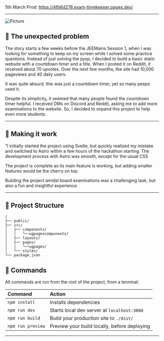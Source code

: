 5th March Prod: https://4fb6d276.exam-timekeeper.pages.dev/

<hr />

![Picture](https://preview.redd.it/w87tglqf7wla1.png?width=1920&format=png&auto=webp&v=enabled&s=b4efcb0ad240ed807e7367530f20430c7d2efd7c)

## 🚀 The unexpected problem

The story starts a few weeks before the JEEMains Session 1, when I was looking for something to keep on my screen while I solved some practice questions. Instead of just solving the pyqs, I decided to build a basic static website with a countdown timer and a title. When I posted it on Reddit, it received about 70 upvotes. Over the next few months, the site had 10,000 pageviews and 40 daily users.

It was quite absurd, this was just a countdown timer, yet so many peeps used it.

Despite its simplicity, it seemed that many people found the countdown timer helpful. I received DMs on Discord and Reddit, asking me to add more examinations to the website. So, I decided to expand this project to help even more students.

<hr/>

## 🚀 Making it work

"I initially started the project using Svelte, but quickly realized my mistake and switched to Astro within a few hours of the hackathon starting. The development process with Astro was smooth, except for the usual CSS

The project is complete as its main feature is working, but adding smaller features would be the cherry on top.

Building the project amidst board examinations was a challenging task, but also a fun and insightful experience.

<hr/>

## 🚀 Project Structure

```
/
├── public/
├── src/
│   ├── components/
│   │   └──ugpagescomponents/
│   ├── layouts/
│   ├── pages/
│   │   └──ugpages/
│   └── styles/
└── package.json
```

## 🧞 Commands

All commands are run from the root of the project, from a terminal:

| Command           | Action                                       |
| :---------------- | :------------------------------------------- |
| `npm install`     | Installs dependencies                        |
| `npm run dev`     | Starts local dev server at `localhost:3000`  |
| `npm run build`   | Build your production site to `./dist/`      |
| `npm run preview` | Preview your build locally, before deploying |

<hr/>
